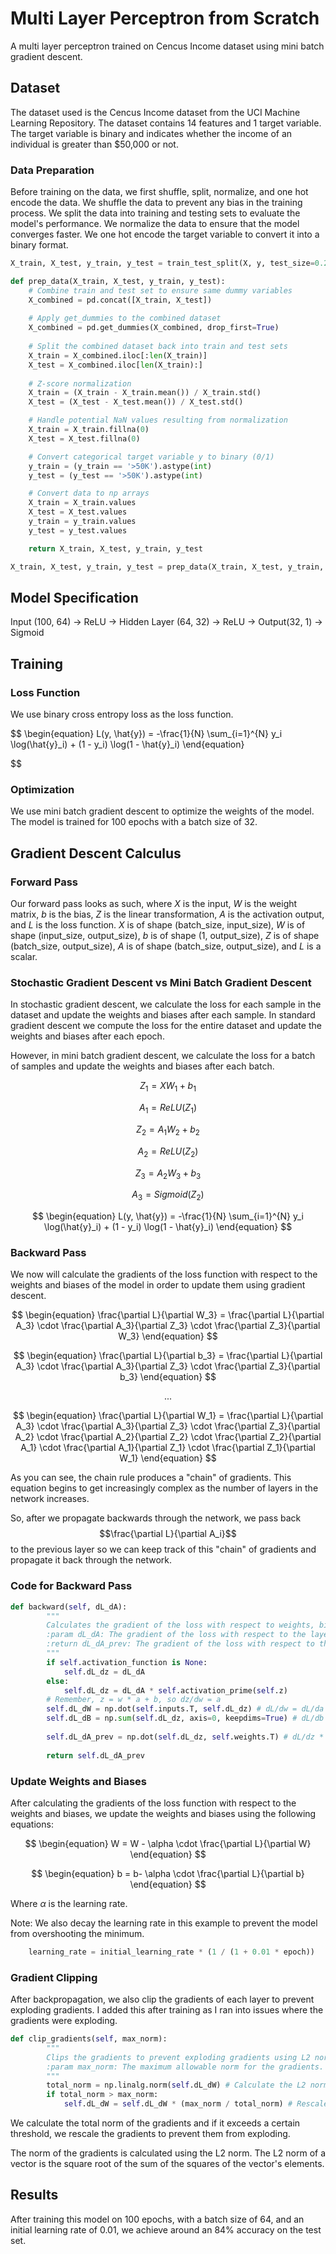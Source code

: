 # Multi Layer Perceptron from Scratch
A multi layer perceptron trained on Cencus Income dataset using mini batch gradient descent.

## Dataset
The dataset used is the Cencus Income dataset from the UCI Machine Learning Repository. The dataset contains 14 features and 1 target variable. The target variable is binary and indicates whether the income of an individual is greater than $50,000 or not.

### Data Preparation

Before training on the data, we first shuffle, split, normalize, and one hot encode the data. We shuffle the data to prevent any bias in the training process. We split the data into training and testing sets to evaluate the model's performance. We normalize the data to ensure that the model converges faster. We one hot encode the target variable to convert it into a binary format.

```python
X_train, X_test, y_train, y_test = train_test_split(X, y, test_size=0.2, random_state=42)

def prep_data(X_train, X_test, y_train, y_test):
    # Combine train and test set to ensure same dummy variables
    X_combined = pd.concat([X_train, X_test])
    
    # Apply get_dummies to the combined dataset
    X_combined = pd.get_dummies(X_combined, drop_first=True)
    
    # Split the combined dataset back into train and test sets
    X_train = X_combined.iloc[:len(X_train)]
    X_test = X_combined.iloc[len(X_train):]
    
    # Z-score normalization
    X_train = (X_train - X_train.mean()) / X_train.std()
    X_test = (X_test - X_test.mean()) / X_test.std()

    # Handle potential NaN values resulting from normalization
    X_train = X_train.fillna(0)
    X_test = X_test.fillna(0)

    # Convert categorical target variable y to binary (0/1)
    y_train = (y_train == '>50K').astype(int)
    y_test = (y_test == '>50K').astype(int)

    # Convert data to np arrays
    X_train = X_train.values
    X_test = X_test.values
    y_train = y_train.values
    y_test = y_test.values

    return X_train, X_test, y_train, y_test

X_train, X_test, y_train, y_test = prep_data(X_train, X_test, y_train, y_test)
```

## Model Specification

Input (100, 64) $\rightarrow$ ReLU $\rightarrow$ Hidden Layer (64, 32) $\rightarrow$ ReLU $\rightarrow$ Output(32, 1) $\rightarrow$ Sigmoid


## Training

### Loss Function
We use binary cross entropy loss as the loss function.

$$
\begin{equation}
L(y, \hat{y}) = -\frac{1}{N} \sum_{i=1}^{N} y_i \log(\hat{y}_i) + (1 - y_i) \log(1 - \hat{y}_i)
\end{equation}

$$

### Optimization

We use mini batch gradient descent to optimize the weights of the model. The model is trained for 100 epochs with a batch size of 32.

## Gradient Descent Calculus

### Forward Pass
Our forward pass looks as such,  where $X$ is the input, $W$ is the weight matrix, $b$ is the bias, $Z$ is the linear transformation, $A$ is the activation output, and $L$ is the loss function. $X$ is of shape (batch_size, input_size), $W$ is of shape (input_size, output_size), $b$ is of shape (1, output_size), $Z$ is of shape (batch_size, output_size), $A$ is of shape (batch_size, output_size), and $L$ is a scalar. 

### Stochastic Gradient Descent vs Mini Batch Gradient Descent

In stochastic gradient descent, we calculate the loss for each sample in the dataset and update the weights and biases after each sample. In standard gradient descent we compute the loss for the entire dataset and update the weights and biases after each epoch.

However, in mini batch gradient descent, we calculate the loss for a batch of samples and update the weights and biases after each batch.


$$
\begin{equation}
Z_1 = XW_1 + b_1
\end{equation}
$$

$$
\begin{equation}
A_1 = ReLU(Z_1)
\end{equation}
$$

$$
\begin{equation}
Z_2 = A_1W_2 + b_2
\end{equation}
$$


<!-- A2 -->
$$
\begin{equation}
A_2 = ReLU(Z_2)
\end{equation}
$$

<!-- z3 -->

$$
\begin{equation}
Z_3 = A_2W_3 + b_3
\end{equation}
$$



$$
\begin{equation}
A_3 = Sigmoid(Z_2)
\end{equation}
$$

$$
\begin{equation}
L(y, \hat{y}) = -\frac{1}{N} \sum_{i=1}^{N} y_i \log(\hat{y}_i) + (1 - y_i) \log(1 - \hat{y}_i)
\end{equation}
$$


### Backward Pass

We now will calculate the gradients of the loss function with respect to the weights and biases of the model in order to update them using gradient descent.

$$
\begin{equation}
\frac{\partial L}{\partial W_3} = \frac{\partial L}{\partial A_3} \cdot \frac{\partial A_3}{\partial Z_3} \cdot \frac{\partial Z_3}{\partial W_3}
\end{equation}
$$

$$
\begin{equation}
\frac{\partial L}{\partial b_3} = \frac{\partial L}{\partial A_3} \cdot \frac{\partial A_3}{\partial Z_3} \cdot \frac{\partial Z_3}{\partial b_3}
\end{equation}
$$

$$ ... $$


$$
\begin{equation}
\frac{\partial L}{\partial W_1} = \frac{\partial L}{\partial A_3} \cdot \frac{\partial A_3}{\partial Z_3} \cdot \frac{\partial Z_3}{\partial A_2} \cdot \frac{\partial A_2}{\partial Z_2} \cdot \frac{\partial Z_2}{\partial A_1} \cdot \frac{\partial A_1}{\partial Z_1} \cdot \frac{\partial Z_1}{\partial W_1}
\end{equation}
$$

As you can see, the chain rule produces a "chain" of gradients. This equation begins to get increasingly complex as the number of layers in the network increases.

So, after we propagate backwards through the network, we pass back $$\frac{\partial L}{\partial A_i}$$ to the previous layer so we can keep track of this "chain" of gradients and propagate it back through the network.

### Code for Backward Pass

```python
def backward(self, dL_dA):
        """
        Calculates the gradient of the loss with respect to weights, biases, and the previous layer's activations.
        :param dL_dA: The gradient of the loss with respect to the layer's output.
        :return dL_dA_prev: The gradient of the loss with respect to the previous layer's activations.
        """
        if self.activation_function is None:
            self.dL_dz = dL_dA
        else:
            self.dL_dz = dL_dA * self.activation_prime(self.z)
        # Remember, z = w * a + b, so dz/dw = a
        self.dL_dW = np.dot(self.inputs.T, self.dL_dz) # dL/dw = dL/da * da/dz * dz/dw
        self.dL_dB = np.sum(self.dL_dz, axis=0, keepdims=True) # dL/db = dL/da * da/dz * dz/db
        
        self.dL_dA_prev = np.dot(self.dL_dz, self.weights.T) # dL/dz * dz/dA[L-1]
        
        return self.dL_dA_prev
```

### Update Weights and Biases

After calculating the gradients of the loss function with respect to the weights and biases, we update the weights and biases using the following equations:

$$
\begin{equation}
W = W - \alpha \cdot \frac{\partial L}{\partial W}
\end{equation}
$$

$$
\begin{equation}
b = b- \alpha \cdot \frac{\partial L}{\partial b}
\end{equation}
$$

Where $\alpha$ is the learning rate.

Note: We also decay the learning rate in this example to prevent the model from overshooting the minimum.

```python
    learning_rate = initial_learning_rate * (1 / (1 + 0.01 * epoch))
```
### Gradient Clipping

After backpropagation, we also clip the gradients of each layer to prevent exploding gradients. I added this after training as I ran into issues where the gradients were exploding.

```python
def clip_gradients(self, max_norm):
        """
        Clips the gradients to prevent exploding gradients using L2 norm clipping.
        :param max_norm: The maximum allowable norm for the gradients.
        """
        total_norm = np.linalg.norm(self.dL_dW) # Calculate the L2 norm of the gradients
        if total_norm > max_norm:
            self.dL_dW = self.dL_dW * (max_norm / total_norm) # Rescale the gradients
```

We calculate the total norm of the gradients and if it exceeds a certain threshold, we rescale the gradients to prevent them from exploding. 

The norm of the gradients is calculated using the L2 norm. The L2 norm of a vector is the square root of the sum of the squares of the vector's elements.

## Results

After training this model on 100 epochs, with a batch size of 64, and an initial learning rate of 0.01, we achieve around an 84% accuracy on the test set.